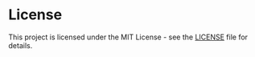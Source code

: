 # License

This project is licensed under the MIT License - see the [LICENSE](https://github.com/cutlercli/cutler/blob/master/LICENSE) file for details.
